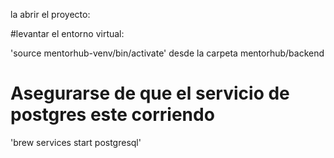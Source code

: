 la abrir el proyecto:

#levantar el entorno virtual:

 'source mentorhub-venv/bin/activate' desde la carpeta mentorhub/backend

# Asegurarse de que el servicio de postgres este corriendo

'brew services start postgresql'
